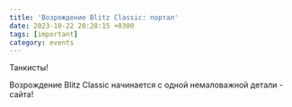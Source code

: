 ```yaml
---
title: 'Возрождение Blitz Classic: портал'
date: 2023-10-22 20:28:15 +0300
tags: [important]
category: events
---
```

<p style="display: none">Портал «Blitz Classic» переехал на движок jekyll и стал в сто раз лучше!</p>

Танкисты!

Возрождение Blitz Classic начинается с одной немаловажной детали - сайта!